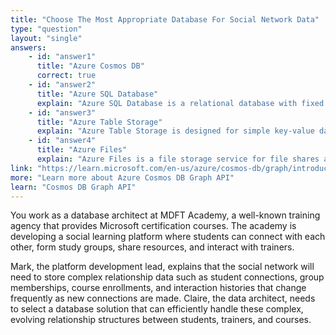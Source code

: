 ```yaml
---
title: "Choose The Most Appropriate Database For Social Network Data"
type: "question"
layout: "single"
answers:
    - id: "answer1"
      title: "Azure Cosmos DB"
      correct: true
    - id: "answer2"
      title: "Azure SQL Database"
      explain: "Azure SQL Database is a relational database with fixed schemas, making it less suitable for the complex, frequently changing relationship structures typical in social networks."
    - id: "answer3"
      title: "Azure Table Storage"
      explain: "Azure Table Storage is designed for simple key-value data and cannot efficiently handle the complex relationships and graph structures required by social networks."
    - id: "answer4"
      title: "Azure Files"
      explain: "Azure Files is a file storage service for file shares and is not designed for managing complex database relationships or social network interactions."
link: "https://learn.microsoft.com/en-us/azure/cosmos-db/graph/introduction"
more: "Learn more about Azure Cosmos DB Graph API"
learn: "Cosmos DB Graph API"
---
```


You work as a database architect at MDFT Academy, a well-known training agency that provides Microsoft certification courses. The academy is developing a social learning platform where students can connect with each other, form study groups, share resources, and interact with trainers.

Mark, the platform development lead, explains that the social network will need to store complex relationship data such as student connections, group memberships, course enrollments, and interaction histories that change frequently as new connections are made. Claire, the data architect, needs to select a database solution that can efficiently handle these complex, evolving relationship structures between students, trainers, and courses.